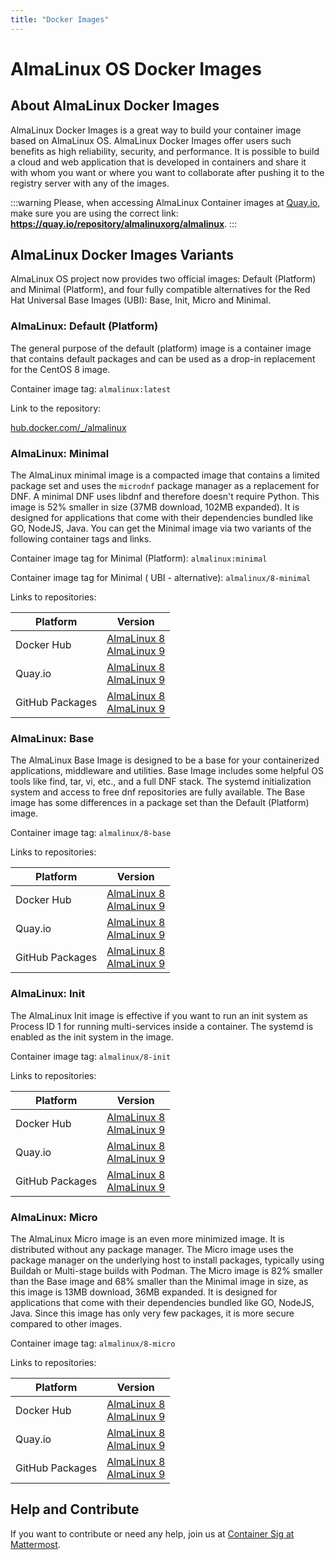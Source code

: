```yaml
---
title: "Docker Images"
---
```


# AlmaLinux OS Docker Images

## About AlmaLinux Docker Images

AlmaLinux Docker Images is a great way to build your container image based on AlmaLinux OS. AlmaLinux Docker Images offer users such benefits as high reliability, security, and performance. It is possible to build a cloud and web application that is developed in containers and share it with whom you want or where you want to collaborate after pushing it to the registry server with any of the images.

:::warning
Please, when accessing AlmaLinux Container images at [Quay.io](https://quay.io/repository/almalinuxorg/almalinux), make sure you are using the correct link: **https://quay.io/repository/almalinuxorg/almalinux**.
:::

## AlmaLinux Docker Images Variants

AlmaLinux OS project now provides two official images: Default (Platform) and Minimal (Platform), and four fully compatible alternatives for the Red Hat Universal Base Images (UBI): Base, Init, Micro and Minimal.

### AlmaLinux: Default (Platform)

The general purpose of the default (platform) image is a container image that contains default packages and can be used as a drop-in replacement for the CentOS 8 image.

Container image tag: `almalinux:latest`

Link to the repository:

[hub.docker.com/\_/almalinux](https://hub.docker.com/_/almalinux)

### AlmaLinux: Minimal

The AlmaLinux minimal image is a compacted image that contains a limited package set and uses the `microdnf` package manager as a replacement for DNF. A minimal DNF uses libdnf and therefore doesn't require Python. This image is 52% smaller in size (37MB download, 102MB expanded). It is designed for applications that come with their dependencies bundled like GO, NodeJS, Java. You can get the Minimal image via two variants of the following container tags and links.

Container image tag for Minimal (Platform): `almalinux:minimal`

Container image tag for Minimal ( UBI - alternative): `almalinux/8-minimal`

Links to repositories:

| Platform        | Version                                                                                                                                                                        |
| --------------- | ------------------------------------------------------------------------------------------------------------------------------------------------------------------------------ |
| Docker Hub      | [AlmaLinux 8](https://hub.docker.com/r/almalinux/8-minimal)<br>[AlmaLinux 9](https://hub.docker.com/r/almalinux/9-minimal)                                                     |
| Quay.io         | [AlmaLinux 8](https://quay.io/repository/almalinuxorg/8-minimal?tab=tags)<br>[AlmaLinux 9](https://quay.io/repository/almalinuxorg/9-minimal?tab=tags)                         |
| GitHub Packages | [AlmaLinux 8](https://github.com/orgs/AlmaLinux/packages/container/package/8-minimal)<br>[AlmaLinux 9](https://github.com/orgs/AlmaLinux/packages/container/package/9-minimal) |

### AlmaLinux: Base

The AlmaLinux Base Image is designed to be a base for your containerized applications, middleware and utilities. Base Image includes some helpful OS tools like find, tar, vi, etc., and a full DNF stack. The systemd initialization system and access to free dnf repositories are fully available. The Base image has some differences in a package set than the Default (Platform) image.

Container image tag: `almalinux/8-base`

Links to repositories:

| Platform        | Version                                                                                                                                                                  |
| --------------- | ------------------------------------------------------------------------------------------------------------------------------------------------------------------------ |
| Docker Hub      | [AlmaLinux 8](https://hub.docker.com/r/almalinux/8-base)<br>[AlmaLinux 9](hub.docker.com/r/almalinux/9-base)                                                             |
| Quay.io         | [AlmaLinux 8](https://quay.io/repository/almalinuxorg/8-base?tab=tags)<br>[AlmaLinux 9](https://quay.io/repository/almalinuxorg/9-base?tab=tags)                         |
| GitHub Packages | [AlmaLinux 8](https://github.com/orgs/AlmaLinux/packages/container/package/8-base)<br>[AlmaLinux 9](https://github.com/orgs/AlmaLinux/packages/container/package/9-base) |

### AlmaLinux: Init

The AlmaLinux Init image is effective if you want to run an init system as Process ID 1 for running multi-services inside a container. The systemd is enabled as the init system in the image.

Container image tag: `almalinux/8-init`

Links to repositories:

| Platform        | Version                                                                                                                                                                  |
| --------------- | ------------------------------------------------------------------------------------------------------------------------------------------------------------------------ |
| Docker Hub      | [AlmaLinux 8](https://hub.docker.com/r/almalinux/8-init)<br>[AlmaLinux 9](https://hub.docker.com/r/almalinux/9-init)                                                     |
| Quay.io         | [AlmaLinux 8](https://quay.io/repository/almalinuxorg/8-init?tab=tags)<br>[AlmaLinux 9](https://quay.io/repository/almalinuxorg/9-init?tab=tags)                         |
| GitHub Packages | [AlmaLinux 8](https://github.com/orgs/AlmaLinux/packages/container/package/8-init)<br>[AlmaLinux 9](https://github.com/orgs/AlmaLinux/packages/container/package/9-init) |

### AlmaLinux: Micro

The AlmaLinux Micro image is an even more minimized image. It is distributed without any package manager. The Micro image uses the package manager on the underlying host to install packages, typically using Buildah or Multi-stage builds with Podman. The Micro image is 82% smaller than the Base image and 68% smaller than the Minimal image in size, as this image is 13MB download, 36MB expanded. It is designed for applications that come with their dependencies bundled like GO, NodeJS, Java. Since this image has only very few packages, it is more secure compared to other images.

Container image tag: `almalinux/8-micro`

Links to repositories:

| Platform        | Version                                                                                                                                                                    |
| --------------- | -------------------------------------------------------------------------------------------------------------------------------------------------------------------------- |
| Docker Hub      | [AlmaLinux 8](https://hub.docker.com/r/almalinux/8-micro)<br>[AlmaLinux 9](https://hub.docker.com/r/almalinux/9-micro)                                                     |
| Quay.io         | [AlmaLinux 8](https://quay.io/repository/almalinuxorg/8-micro?tab=tags)<br>[AlmaLinux 9](https://quay.io/repository/almalinuxorg/9-micro?tab=tags)                         |
| GitHub Packages | [AlmaLinux 8](https://github.com/orgs/AlmaLinux/packages/container/package/8-micro)<br>[AlmaLinux 9](https://github.com/orgs/AlmaLinux/packages/container/package/9-micro) |

## Help and Contribute

If you want to contribute or need any help, join us at [Container Sig at Mattermost](https://chat.almalinux.org/almalinux/channels/sigvirtcontainer).
